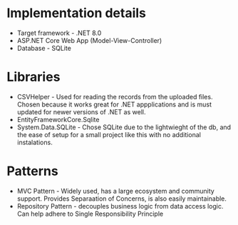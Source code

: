 # Implementation details
* Target framework - .NET 8.0
* ASP.NET Core Web App (Model-View-Controller)
* Database - SQLite

# Libraries
* CSVHelper - Used for reading the records from the uploaded files. Chosen because it works great for .NET appplications and is must updated for newer versions of .NET as well.
* EntityFrameworkCore.Sqlite
* System.Data.SQLite - Chose SQLite due to the lightwieght of the db, and the ease of setup for a small project like this with no additional instalations.

# Patterns
* MVC Pattern - Widely used, has a large ecosystem and community support. Provides Separaation of Concerns, is also easily maintainable.
* Repository Pattern - decouples business logic from data access logic. Can help adhere to Single Responsibility Principle
